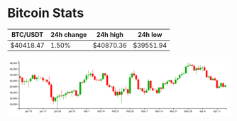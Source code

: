 # Bitcoin Stats

BTC/USDT|24h change|24h high|24h low|
|---|---|---|---|
|$40418.47|1.50%|$40870.36|$39551.94|

<img src="./chart.svg">
